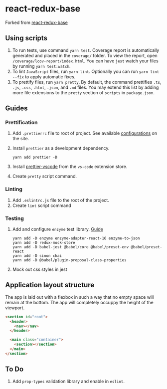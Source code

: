 # react-redux-base

Forked from [react-redux-base](https://github.com/kenshinman/react-redux-base)


## Using scripts

1. To run tests, use command `yarn test`. Coverage report is automatically generated and placed in the `coverage/` folder. To view the report, open `/coverage/lcov-report/index.html`. You can have `jest` watch your files by running `yarn test:watch`.
1. To lint `JavaScript` files, run `yarn lint`. Optionally you can run `yarn lint --fix` to apply automatic fixes.
1. To prettify files, run `yarn pretty`. By default, the command prettifies `.ts`, `.js`, `.css`, `.html`, `.json`, and `.md` files. You may extend this list by adding more file extensions to the `pretty` section of `scripts` in `package.json`.

## Guides

### Prettification

1.  Add `.prettierrc` file to root of project. See available [configurations](https://prettier.io/docs/en/configuration.html) on the site.
1.  Install `prettier` as a development dependency.

        yarn add prettier -D

1.  Install [prettier-vscode](https://github.com/prettier/prettier-vscode) from the `vs-code` extension store.
1.  Create `pretty` script command.

### Linting

1. Add `.eslintrc.js` file to the root of the project.
1. Create `lint` script command

### Testing

1.  Add and configure `enzyme` test library. [Guide](https://alligator.io/react/testing-react-redux-with-jest-enzyme/)

        yarn add -D enzyme enzyme-adapter-react-16 enzyme-to-json
        yarn add -D redux-mock-store
        yarn add -D babel-jest @babel/core @babel/preset-env @babel/preset-react
        yarn add -D sinon chai
        yarn add -D @babel/plugin-proposal-class-properties

1.  Mock out css styles in jest

## Application layout structure

The app is laid out with a flexbox in such a way that no empty space will remain at the bottom. The app will completely occuppy the height of the viewport.

```html
<section id="root">
  <header>
    <nav></nav>
  </header>

  <main class="container">
    <section></section>
  </main>
</section>
```

## To Do

1. Add `prop-types` validation library and enable in `eslint`.

